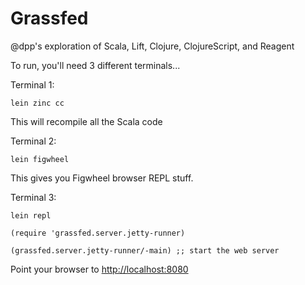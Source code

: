 # Grassfed

@dpp's exploration of Scala, Lift, Clojure, ClojureScript, and Reagent

To run, you'll need 3 different terminals...

Terminal 1:

```
lein zinc cc
```

This will recompile all the Scala code

Terminal 2:

```
lein figwheel
```

This gives you Figwheel browser REPL stuff.

Terminal 3:

```
lein repl

(require 'grassfed.server.jetty-runner)

(grassfed.server.jetty-runner/-main) ;; start the web server
```

Point your browser to [http://localhost:8080](http://localhost:8080)


